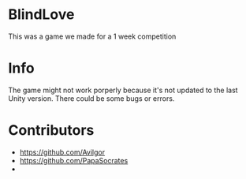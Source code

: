 # BlindLove
This was a game we made for a 1 week competition

# Info
The game might not work porperly because it's not updated to the last Unity version. There could be some bugs or errors.

# Contributors
- https://github.com/Avilgor
- https://github.com/PapaSocrates
-
